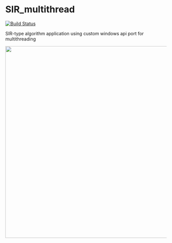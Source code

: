 # SIR_multithread

[![Build Status](https://travis-ci.com/baaxymilian/SIR_multithread.svg?branch=main)](https://travis-ci.com/baaxymilian/SIR_multithread.svg?branch=main)


SIR-type algorithm application using custom windows api port for multithreading


<img src="https://media.giphy.com/media/my3kMiPuhDR7n1xvgM/giphy.gif" width="600">
